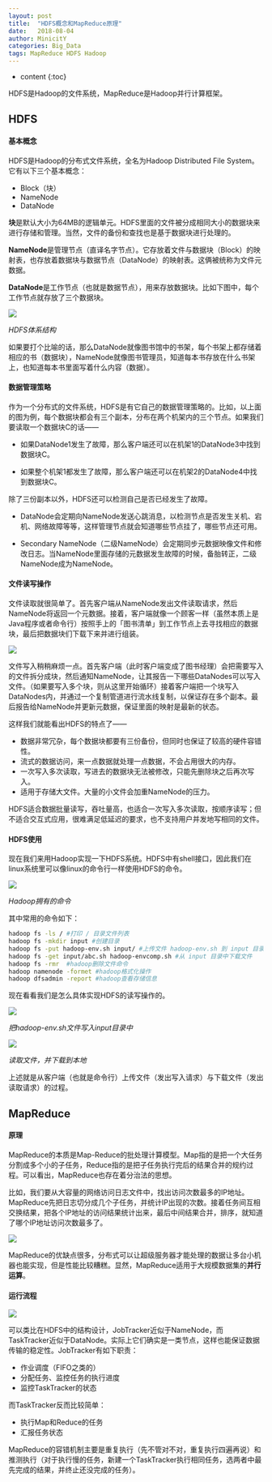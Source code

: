 ```yaml
---
layout: post
title:  "HDFS概念和MapReduce原理"
date:   2018-08-04
author: MinicitY
categories: Big_Data
tags: MapReduce HDFS Hadoop
---
```


* content
{:toc}

HDFS是Hadoop的文件系统，MapReduce是Hadoop并行计算框架。

## **HDFS**

#### 基本概念

HDFS是Hadoop的分布式文件系统，全名为Hadoop Distributed File System。它有以下三个基本概念：

- Block（块）
- NameNode
- DataNode

**块**是默认大小为64MB的逻辑单元。HDFS里面的文件被分成相同大小的数据块来进行存储和管理。当然，文件的备份和查找也是基于数据块进行处理的。

**NameNode**是管理节点（直译名字节点）。它存放着文件与数据块（Block）的映射表，也存放着数据块与数据节点（DataNode）的映射表。这俩被统称为文件元数据。

**DataNode**是工作节点（也就是数据节点），用来存放数据块。比如下图中，每个工作节点就存放了三个数据块。









![](https://raw.githubusercontent.com/MinicitY/MyImg/master/Hadoop/HDFS%E6%A6%82%E5%BF%B5%E5%9B%BE.png)

_HDFS体系结构_

如果要打个比喻的话，那么DataNode就像图书馆中的书架，每个书架上都存储着相应的书（数据块），NameNode就像图书管理员，知道每本书存放在什么书架上，也知道每本书里面写着什么内容（数据）。

#### 数据管理策略

作为一个分布式的文件系统，HDFS是有它自己的数据管理策略的。比如，以上面的图为例，每个数据块都会有三个副本，分布在两个机架内的三个节点。如果我们要读取一个数据块C的话——

- 如果DataNode1发生了故障，那么客户端还可以在机架1的DataNode3中找到数据块C。

- 如果整个机架1都发生了故障，那么客户端还可以在机架2的DataNode4中找到数据块C。

除了三份副本以外，HDFS还可以检测自己是否已经发生了故障。

- DataNode会定期向NameNode发送心跳消息，以检测节点是否发生关机、宕机、网络故障等等，这样管理节点就会知道哪些节点挂了，哪些节点还可用。

- Secondary NameNode（二级NameNode）会定期同步元数据映像文件和修改日志。当NameNode里面存储的元数据发生故障的时候，备胎转正，二级NameNode成为NameNode。

#### 文件读写操作

文件读取就很简单了。首先客户端从NameNode发出文件读取请求，然后NameNode将返回一个元数据。接着，客户端就像一个顾客一样（虽然本质上是Java程序或者命令行）按照手上的「图书清单」到工作节点上去寻找相应的数据块，最后把数据块们下载下来并进行组装。



![](https://raw.githubusercontent.com/MinicitY/MyImg/master/Hadoop/HDFS%E5%86%99%E5%85%A5%E6%96%87%E4%BB%B6%E7%9A%84%E6%B5%81%E7%A8%8B.png)

文件写入稍稍麻烦一点。首先客户端（此时客户端变成了图书经理）会把需要写入的文件拆分成块，然后通知NameNode，让其报告一下哪些DataNodes可以写入文件。（如果要写入多个块，则从这里开始循环）接着客户端把一个块写入DataNodes内，并通过一个复制管道进行流水线复制，以保证存在多个副本。最后报告给NameNode并更新元数据，保证里面的映射是最新的状态。

这样我们就能看出HDFS的特点了——

- 数据非常冗杂，每个数据块都要有三份备份，但同时也保证了较高的硬件容错性。
- 流式的数据访问，来一点数据就处理一点数据，不会占用很大的内存。
- 一次写入多次读取，写进去的数据块无法被修改，只能先删除块之后再次写入。
- 适用于存储大文件。大量的小文件会加重NameNode的压力。

HDFS适合数据批量读写，吞吐量高，也适合一次写入多次读取，按顺序读写；但不适合交互式应用，很难满足低延迟的要求，也不支持用户并发地写相同的文件。

#### HDFS使用

现在我们来用Hadoop实现一下HDFS系统。HDFS中有shell接口，因此我们在linux系统里可以像linux的命令行一样使用HDFS的命令。

![](https://raw.githubusercontent.com/MinicitY/MyImg/master/Hadoop/Hadoop%E5%B8%B8%E8%A7%81%E6%8C%87%E4%BB%A4.png)

_Hadoop拥有的命令_

其中常用的命令如下：

```sh
hadoop fs -ls / #打印 / 目录文件列表 
hadoop fs -mkdir input #创建目录 
hadoop fs -put hadoop-env.sh input/ #上传文件 hadoop-env.sh 到 input 目录下 
hadoop fs -get input/abc.sh hadoop-envcomp.sh #从 input 目录中下载文件
hadoop fs -rmr  #hadoop删除文件命令
hadoop namenode -formet #hadoop格式化操作 
hadoop dfsadmin -report #hadoop查看存储信息
```

现在看看我们是怎么具体实现HDFS的读写操作的。

![](https://raw.githubusercontent.com/MinicitY/MyImg/master/Hadoop/HDFS%E5%AE%9E%E7%8E%B0%EF%BC%88%E5%86%99%E5%85%A5%E6%96%87%E4%BB%B6%EF%BC%89.png)

_把hadoop-env.sh文件写入input目录中_

![](https://raw.githubusercontent.com/MinicitY/MyImg/master/Hadoop/HDFS%E5%AE%9E%E7%8E%B0%EF%BC%88%E8%AF%BB%E5%8F%96%E6%96%87%E4%BB%B6%EF%BC%89.png)

_读取文件，并下载到本地_

上述就是从客户端（也就是命令行）上传文件（发出写入请求）与下载文件（发出读取请求）的过程。

## **MapReduce**

#### 原理

MapReduce的本质是Map-Reduce的批处理计算模型。Map指的是把一个大任务分割成多个小的子任务，Reduce指的是把子任务执行完后的结果合并的规约过程。可以看出，MapReduce也存在着分治法的思想。

比如，我们要从大容量的网络访问日志文件中，找出访问次数最多的IP地址。MapReduce先把日志切分成几个子任务，并统计IP出现的次数。接着任务间互相交换结果，把各个IP地址的访问结果统计出来，最后中间结果合并，排序，就知道了哪个IP地址访问次数最多了。

![](https://raw.githubusercontent.com/MinicitY/MyImg/master/Hadoop/MapReduce%E5%8E%9F%E7%90%86%E5%9B%BE.png)

MapReduce的优缺点很多，分布式可以让超级服务器才能处理的数据让多台小机器也能实现，但是性能比较糟糕。显然，MapReduce适用于大规模数据集的**并行运算**。

#### 运行流程

![](https://raw.githubusercontent.com/MinicitY/MyImg/master/Hadoop/MapReduce%E6%B5%81%E7%A8%8B%E5%9B%BE.png)

可以类比在HDFS中的结构设计，JobTracker近似于NameNode，而TaskTracker近似于DataNode。实际上它们确实是一类节点，这样也能保证数据传输的稳定性。JobTracker有如下职责：

- 作业调度（FIFO之类的）
- 分配任务、监控任务的执行进度
- 监控TaskTracker的状态

而TaskTracker反而比较简单：

- 执行Map和Reduce的任务
- 汇报任务状态

MapReduce的容错机制主要是重复执行（先不管对不对，重复执行四遍再说）和推测执行（对于执行慢的任务，新建一个TaskTracker执行相同任务，选两者中最先完成的结果，并终止还没完成的任务）。


